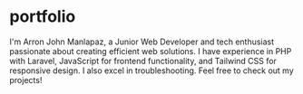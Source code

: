# portfolio
I'm Arron John Manlapaz, a Junior Web Developer and tech enthusiast passionate about creating efficient web solutions. I have experience in PHP with Laravel, JavaScript for frontend functionality, and Tailwind CSS for responsive design. I also excel in troubleshooting. Feel free to check out my projects!
